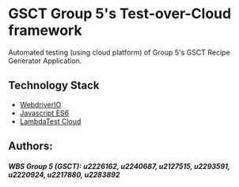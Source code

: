 # GSCT Group 5's Test-over-Cloud framework

Automated testing (using cloud platform) of Group 5's GSCT Recipe Generator Application.



## Technology Stack

 - [WebdriverIO](https://webdriver.io/)
 - [Javascript ES6](https://www.javascript.com/)
 - [LambdaTest Cloud](https://www.lambdatest.com/intl/en-gb)


## Authors:
##### WBS Group 5 (GSCT): u2226162, u2240687, u2127515, u2293591, u2220924, u2217880, u2283892
